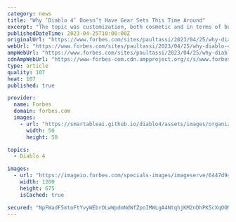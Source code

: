 ```yaml
---
category: news
title: "Why ‘Diablo 4’ Doesn’t Have Gear Sets This Time Around"
excerpt: "The topic was customization, both cosmetic and in terms of builds, which joins the recently released over-arching video on the topic that Blizzard just put out yesterday I asked a few different ..."
publishedDateTime: 2023-04-25T10:00:00Z
originalUrl: "https://www.forbes.com/sites/paultassi/2023/04/25/why-diablo-4-doesnt-have-gear-sets-this-time-around/"
webUrl: "https://www.forbes.com/sites/paultassi/2023/04/25/why-diablo-4-doesnt-have-gear-sets-this-time-around/"
ampWebUrl: "https://www.forbes.com/sites/paultassi/2023/04/25/why-diablo-4-doesnt-have-gear-sets-this-time-around/amp/"
cdnAmpWebUrl: "https://www-forbes-com.cdn.ampproject.org/c/s/www.forbes.com/sites/paultassi/2023/04/25/why-diablo-4-doesnt-have-gear-sets-this-time-around/amp/"
type: article
quality: 107
heat: 107
published: true

provider:
  name: Forbes
  domain: forbes.com
  images:
    - url: "https://smartableai.github.io/diablo4/assets/images/organizations/forbes.com-50x50.jpg"
      width: 50
      height: 50

topics:
  - Diablo 4

images:
  - url: "https://imageio.forbes.com/specials-images/imageserve/6447d94a5e9961be72a3babc/0x0.jpg?format=jpg&width=1200"
    width: 1200
    height: 675
    isCached: true

secured: "NpFWadF5mtoFtYvyWEbrOLwWpdmNdWfZpoIMWLgA4NtqhjKM2nDhPK5cXqOOMaFBNLEwVdn555QcL5f//swhvbYWSRrL3WW1zvRsPGAPue7nzprj6nZM+VITXaA5DEEHE4MZRtW5jW68HwQaTOVNzOdfMP+Wi8+i3coYiMr/2K9hlR3Z5bpNkQXoJ4uUrpN25zpiRu3qU0MBWr+TSWZ4Kk4g7iBOnHQVSChL60VUFPLQnR9NI+ddDUh+MV0lIkPbE0mTK5wTTLzWTe2abRTnyQdG97mwmgF6o3T8Ism8fBqhJnA5Bep+YaphjHUU7jVGds5gpHjoE5aSON3/6pG0NHgj5OW9mFB+6LGeF9LVbUk=;px5BsMo+8NPImx7CwoRN1Q=="
---
```


